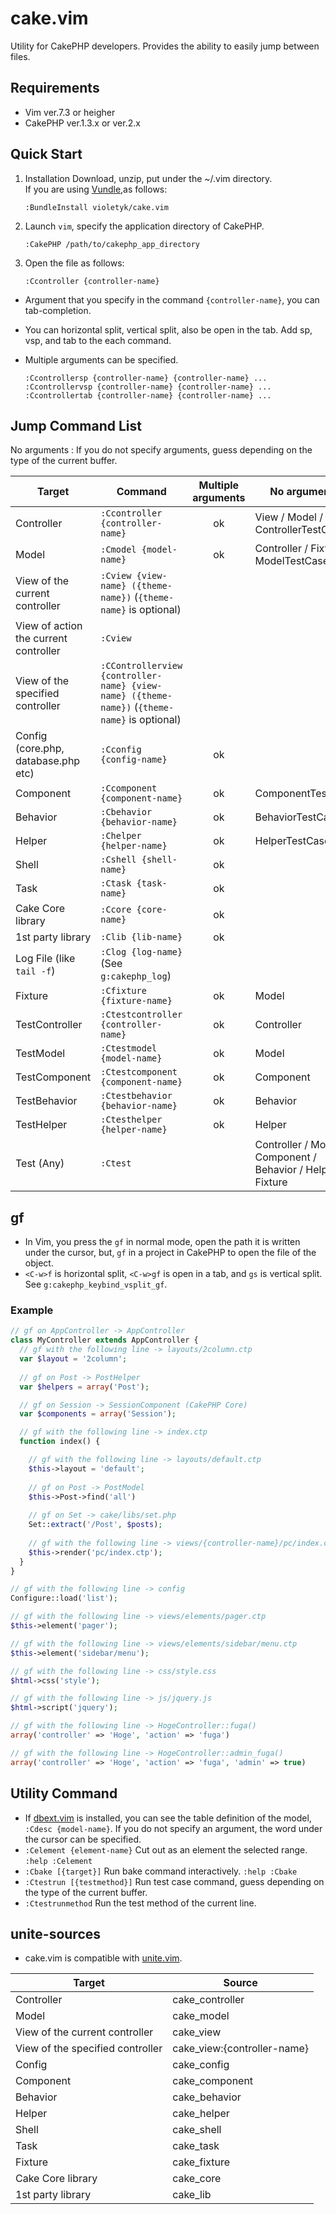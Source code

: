 # cake.vim
Utility for CakePHP developers. Provides the ability to easily jump between files.

## Requirements
- Vim ver.7.3 or heigher
- CakePHP ver.1.3.x or ver.2.x

## Quick Start
1. Installation
Download, unzip, put under the ~/.vim directory.  
If you are using [Vundle](http://github.com/gmarik/vundle),as follows:

     ```vim
     :BundleInstall violetyk/cake.vim
     ```
2. Launch `vim`, specify the application directory of CakePHP.

     ```vim
     :CakePHP /path/to/cakephp_app_directory
     ```

3. Open the file as follows:

     ```vim
     :Ccontroller {controller-name}
     ```

- Argument that you specify in the command `{controller-name}`, you can tab-completion.
- You can horizontal split, vertical split, also be open in the tab. Add sp, vsp, and tab to the each command.
- Multiple arguments can be specified.

     ```vim
     :Ccontrollersp {controller-name} {controller-name} ...
     :Ccontrollervsp {controller-name} {controller-name} ...
     :Ccontrollertab {controller-name} {controller-name} ...
     ```

## Jump Command List
No arguments : If you do not specify arguments, guess depending on the type of the current buffer.

| Target | Command | Multiple arguments | No arguments |
| --- | --- | :---: | --- |
| Controller|`:Ccontroller {controller-name}`| ok | View / Model / ControllerTestCase |
| Model|`:Cmodel {model-name}`| ok | Controller / Fixture / ModelTestCase |
| View of the current controller|`:Cview {view-name} ({theme-name})`  (`{theme-name}` is optional)| ||
| View of action the current controller|`:Cview`|  ||
| View of the specified controller|`:CControllerview {controller-name} {view-name} ({theme-name})`  (`{theme-name}` is optional)||
| Config (core.php, database.php etc)|`:Cconfig {config-name}` | ok | |
| Component |`:Ccomponent {component-name}` | ok | ComponentTestCase |
| Behavior |`:Cbehavior {behavior-name}` | ok | BehaviorTestCase |
| Helper |`:Chelper {helper-name}` | ok | HelperTestCase |
| Shell |`:Cshell {shell-name}` | ok ||
| Task |`:Ctask {task-name}` | ok ||
| Cake Core library |`:Ccore {core-name}` | ok ||
| 1st party library |`:Clib {lib-name}` | ok ||
| Log File (like `tail -f`)|`:Clog {log-name}`  (See `g:cakephp_log`)|||
| Fixture |`:Cfixture {fixture-name}` | ok | Model|
| TestController |`:Ctestcontroller {controller-name}`| ok | Controller |
| TestModel |`:Ctestmodel {model-name}`| ok | Model |
| TestComponent |`:Ctestcomponent {component-name}`| ok | Component |
| TestBehavior |`:Ctestbehavior {behavior-name}`| ok | Behavior |
| TestHelper |`:Ctesthelper {helper-name}`| ok | Helper |
| Test (Any) |`:Ctest`|  | Controller / Model / Component / Behavior / Helper / Fixture |

## gf
- In Vim, you press the `gf` in normal mode, open the path it is written under the cursor, but, `gf` in a project in CakePHP to open the file of the object.
- `<C-w>f` is horizontal split, `<C-w>gf` is open in a tab, and `gs` is vertical split. See `g:cakephp_keybind_vsplit_gf`.

### Example

```php
// gf on AppController -> AppController
class MyController extends AppController {
  // gf with the following line -> layouts/2column.ctp
  var $layout = '2column';
  
  // gf on Post -> PostHelper
  var $helpers = array('Post');

  // gf on Session -> SessionComponent (CakePHP Core)
  var $components = array('Session');

  // gf with the following line -> index.ctp
  function index() {

    // gf with the following line -> layouts/default.ctp
    $this->layout = 'default';
    
    // gf on Post -> PostModel
    $this->Post->find('all')
    
    // gf on Set -> cake/libs/set.php
    Set::extract('/Post', $posts);
    
    // gf with the following line -> views/{controller-name}/pc/index.ctp
    $this->render('pc/index.ctp');
  }
}

// gf with the following line -> config
Configure::load('list');

// gf with the following line -> views/elements/pager.ctp
$this->element('pager');

// gf with the following line -> views/elements/sidebar/menu.ctp
$this->element('sidebar/menu');

// gf with the following line -> css/style.css
$html->css('style');

// gf with the following line -> js/jquery.js
$html->script('jquery');

// gf with the following line -> HogeController::fuga()
array('controller' => 'Hoge', 'action' => 'fuga')

// gf with the following line -> HogeController::admin_fuga()
array('controller' => 'Hoge', 'action' => 'fuga', 'admin' => true)

```

## Utility Command
- If [dbext.vim](http://www.vim.org/scripts/script.php?script_id=356) is installed, you can see the table definition of the model, `:Cdesc {model-name}`. If you do not specify an argument, the word under the cursor can be specified.
- `:Celement {element-name}` Cut out as an element the selected range. `:help :Celement`
- `:Cbake [{target}]` Run bake command interactively. `:help :Cbake`
- `:Ctestrun [{testmethod}]` Run test case command, guess depending on the type of the current buffer.
- `:Ctestrunmethod` Run the test method of the current line.

## unite-sources
- cake.vim is compatible with [unite.vim](https://github.com/Shougo/unite.vim).

| Target | Source |
| --- | --- |
|Controller|cake_controller|
|Model|cake_model
|View of the current controller|cake_view|
|View of the specified controller|cake_view:{controller-name}|
|Config|cake_config|
|Component|cake_component|
|Behavior|cake_behavior|
|Helper|cake_helper|
|Shell|cake_shell|
|Task|cake_task|
|Fixture|cake_fixture|
|Cake Core library |cake_core|
|1st party library |cake_lib|
